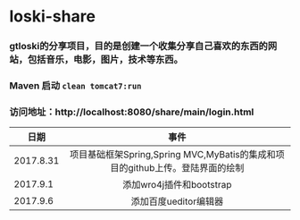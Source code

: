 # loski-share

### gtloski的分享项目，目的是创建一个收集分享自己喜欢的东西的网站，包括音乐，电影，图片，技术等东西。

### Maven 启动 `clean tomcat7:run`
	
### 访问地址：http://localhost:8080/share/main/login.html

|日期	       | 事件	     |
| ------------- |:-------------:|
| 2017.8.31      | 项目基础框架Spring,Spring MVC,MyBatis的集成和项目的github上传。登陆界面的绘制 |
| 2017.9.1	| 添加wro4j插件和bootstrap |
| 2017.9.6	| 添加百度ueditor编辑器 |
